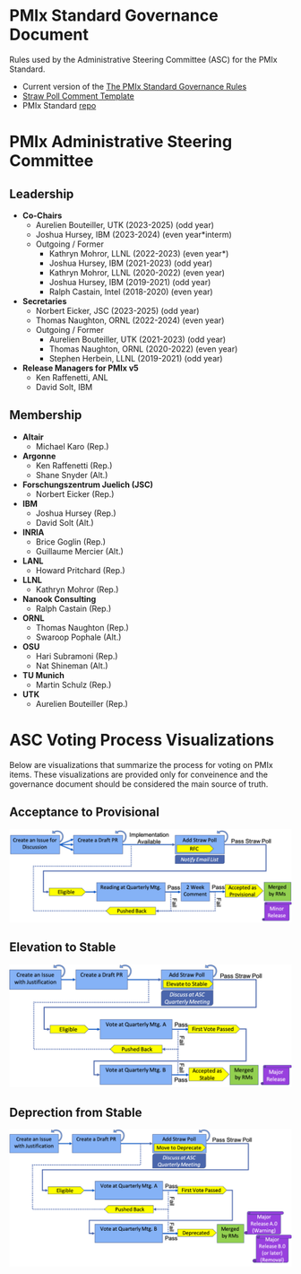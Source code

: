 # PMIx Standard Governance Document

Rules used by the Administrative Steering Committee (ASC) for the PMIx Standard.

 * Current version of the [The PMIx Standard Governance Rules](https://github.com/pmix/governance/releases/latest)
 * [Straw Poll Comment Template](https://github.com/pmix/governance/blob/master/StrawPollComment.txt)
 * PMIx Standard [repo](https://github.com/pmix/pmix-standard)

# PMIx Administrative Steering Committee

## Leadership

* **Co-Chairs**
  * Aurelien Bouteiller, UTK (2023-2025) (odd year)
  * Joshua Hursey, IBM (2023-2024) (even year*interm)
  * Outgoing / Former
    * Kathryn Mohror, LLNL (2022-2023) (even year*)
    * Joshua Hursey, IBM (2021-2023) (odd year)
    * Kathryn Mohror, LLNL (2020-2022) (even year)
    * Joshua Hursey, IBM (2019-2021) (odd year)
    * Ralph Castain, Intel (2018-2020) (even year)
* **Secretaries**
  * Norbert Eicker, JSC (2023-2025) (odd year)
  * Thomas Naughton, ORNL (2022-2024) (even year)
  * Outgoing / Former
    * Aurelien Bouteiller, UTK (2021-2023) (odd year)
    * Thomas Naughton, ORNL (2020-2022) (even year)
    * Stephen Herbein, LLNL (2019-2021) (odd year)
* **Release Managers for PMIx v5**
  * Ken Raffenetti, ANL
  * David Solt, IBM

## Membership

* **Altair**
  * Michael Karo (Rep.)
* **Argonne**
  * Ken Raffenetti (Rep.)
  * Shane Snyder (Alt.)
* **Forschungszentrum Juelich (JSC)**
  * Norbert Eicker (Rep.)
* **IBM**
  * Joshua Hursey (Rep.)
  * David Solt (Alt.)
* **INRIA**
  * Brice Goglin (Rep.)
  * Guillaume Mercier (Alt.)
* **LANL**
  * Howard Pritchard (Rep.)
* **LLNL**
  * Kathryn Mohror (Rep.)
* **Nanook Consulting**
  * Ralph Castain (Rep.)
* **ORNL**
  * Thomas Naughton (Rep.)
  * Swaroop Pophale (Alt.)
* **OSU**
  * Hari Subramoni (Rep.)
  * Nat Shineman (Alt.)
* **TU Munich**
  * Martin Schulz (Rep.)
* **UTK**
  * Aurelien Bouteiller (Rep.)

# ASC Voting Process Visualizations

Below are visualizations that summarize the process for voting on PMIx items.
These visualizations are provided only for conveinence and the governance
document should be considered the main source of truth.

## Acceptance to Provisional

![accepting-to-provisional](images/accepting-to-provisional.png)

## Elevation to Stable

![elevating-to-stable](images/elevating-to-stable.png)

## Deprection from Stable

![deprecating-from-stable](images/deprecating-from-stable.png)
